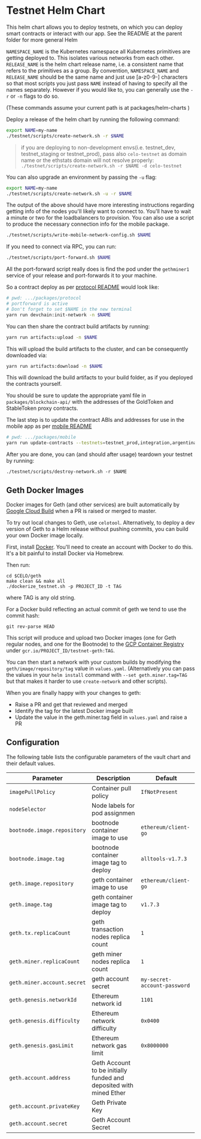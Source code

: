 # Testnet Helm Chart

This helm chart allows you to deploy testnets, on which you can deploy smart contracts or interact with our app. See the README at the parent folder for more general Helm

`NAMESPACE_NAME` is the Kubernetes namespace all Kubernetes primitives are getting deployed to. This isolates various networks from each other. `RELEASE_NAME` is the helm chart release name, i.e. a consistent name that refers to the primitives as a group. By convention, `NAMESPACE_NAME` and `RELEASE_NAME` should be the same name and just use [a-z0-9\-] characters so that most scripts you just pass `NAME` instead of having to specify all the names separately. However if you would like to, you can generally use the `-r` or `-n` flags to do so.

(These commands assume your current path is at packages/helm-charts )

Deploy a release of the helm chart by running the following command:

```bash
export NAME=my-name
./testnet/scripts/create-network.sh -r $NAME
```

> if you are deploying to non-development envs(i.e. testnet_dev, testnet_staging or testnet_prod), pass also `celo-testnet` as domain name
> or the ethstats domain will not resolve properly: `./testnet/scripts/create-network.sh -r $NAME -d celo-testnet`

You can also upgrade an environment by passing the `-u` flag:

```bash
export NAME=my-name
./testnet/scripts/create-network.sh -u -r $NAME
```

The output of the above should have more interesting instructions regarding getting info of the nodes you'll likely want to connect to. You'll have to wait a minute or two for the loadbalancers to provision. You can also use a script to produce the necessary connection info for the mobile package.

```bash
./testnet/scripts/write-mobile-network-config.sh $NAME
```

If you need to connect via RPC, you can run:

```bash
./testnet/scripts/port-forward.sh $NAME
```

All the port-forward script really does is find the pod under the `gethminer1` service of your release and port-forwards it to your machine.

So a contract deploy as per [protocol README](../../protocol/README.md) would look like:

```bash
# pwd: .../packages/protocol
# portforward is active
# Don't forget to set $NAME in the new terminal
yarn run devchain:init-network -n $NAME
```

You can then share the contract build artifacts by running:

```bash
yarn run artifacts:upload -n $NAME
```

This will upload the build artifacts to the cluster, and can be consequently downloaded via:

```bash
yarn run artifacts:download -n $NAME
```

This will download the build artifacts to your build folder, as if you deployed the contracts yourself.

You should be sure to update the appropriate yaml file in `packages/blockchain-api/` with the addresses of the GoldToken and StableToken proxy contracts.

The last step is to update the contract ABIs and addresses for use in the mobile app as per [mobile README](../../mobile/README.md)


[//]: <> (FIXME: packages/mobile does not exist)
```bash
# pwd: .../packages/mobile
yarn run update-contracts --testnets=testnet_prod,integration,argentinastaging,argentinaproduction,$NAME
```

After you are done, you can (and should after usage) teardown your testnet by running:

```console
./testnet/scripts/destroy-network.sh -r $NAME
```

## Geth Docker Images

Docker images for Geth (and other services) are built automatically by [Google Cloud Build](https://console.cloud.google.com/cloud-build/triggers?organizationId=54829595577&project=celo-testnet) when a PR is raised or merged to master.

To try out local changes to Geth, use `celotool`. Alternatively, to deploy a dev version of Geth to a Helm release without pushing commits, you can build your own Docker image locally.

First, install [Docker](https://store.docker.com/editions/community/docker-ce-desktop-mac). You'll need to create an account with Docker to do this. It's a bit painful to install Docker via Homebrew.

Then run:

```console
cd $CELO/geth
make clean && make all
./dockerize_testnet.sh -p PROJECT_ID -t TAG
```

where TAG is any old string.

For a Docker build reflecting an actual commit of geth we tend to use the commit hash:

```console
git rev-parse HEAD
```

This script will produce and upload two Docker images (one for Geth regular nodes, and one for the Bootnode) to the [GCP Container Registry](https://console.cloud.google.com/gcr/images/celo-testnet/GLOBAL/testnet-geth) under `gcr.io/PROJECT_ID/testnet-geth:TAG`.

You can then start a network with your custom builds by modifying the `geth/image/repository/tag` value in `values.yaml`. (Alternatively you can pass the values in your `helm install` command with `--set geth.miner.tag=TAG` but that makes it harder to use `create-network` and other scripts).

When you are finally happy with your changes to geth:

- Raise a PR and get that reviewed and merged
- Identify the tag for the latest Docker image built
- Update the value in the geth.miner.tag field in `values.yaml` and raise a PR

## Configuration

The following table lists the configurable parameters of the vault chart and their default values.

| Parameter                   | Description                                                        | Default                      |
| --------------------------- | ------------------------------------------------------------------ | ---------------------------- |
| `imagePullPolicy`           | Container pull policy                                              | `IfNotPresent`               |
| `nodeSelector`              | Node labels for pod assignmen                                      |                              |
| `bootnode.image.repository` | bootnode container image to use                                    | `ethereum/client-go`         |
| `bootnode.image.tag`        | bootnode container image tag to deploy                             | `alltools-v1.7.3`            |
| `geth.image.repository`     | geth container image to use                                        | `ethereum/client-go`         |
| `geth.image.tag`            | geth container image tag to deploy                                 | `v1.7.3`                     |
| `geth.tx.replicaCount`      | geth transaction nodes replica count                               | `1`                          |
| `geth.miner.replicaCount`   | geth miner nodes replica count                                     | `1`                          |
| `geth.miner.account.secret` | geth account secret                                                | `my-secret-account-password` |
| `geth.genesis.networkId`    | Ethereum network id                                                | `1101`                       |
| `geth.genesis.difficulty`   | Ethereum network difficulty                                        | `0x0400`                     |
| `geth.genesis.gasLimit`     | Ethereum network gas limit                                         | `0x8000000`                  |
| `geth.account.address`      | Geth Account to be initially funded and deposited with mined Ether |                              |
| `geth.account.privateKey`   | Geth Private Key                                                   |                              |
| `geth.account.secret`       | Geth Account Secret                                                |                              |
